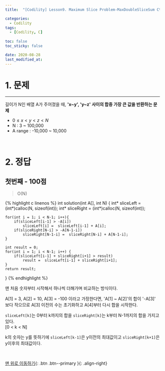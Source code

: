 ```yaml
---
title:  "[Codility] Lesson9. Maximum Slice Problem-MaxDoubleSliceSum C언어 풀이" 

categories:
  - Codility
tags:
  - [Codility, C]
 
toc: false
toc_sticky: false

date: 2020-08-28
last_modified_at:
---
```

# 1. 문제
---
길이가 N인 배열 A가 주어졌을 때, **'x~y', 'y~z' 사이의 합중 가장 큰 값을 반환하는 문제**   
- $0 \leq x<y<z<N$
- N : 3 ~ 100,000
- A range : -10,000 ~ 10,000

<br>

# 2. 정답
## 첫번째 - 100점
>O(N)

{% highlight c linenos %}
int solution(int A[], int N) {
    int* sliceLeft = (int*)calloc(N, sizeof(int));
    int* sliceRight = (int*)calloc(N, sizeof(int));
    
    for(int i = 1; i < N-1; i++){
        if(sliceLeft[i-1] > -A[i])
            sliceLeft[i] =  sliceLeft[i-1] + A[i];
        if(sliceRight[N-i] > -A[N-1-i])
            sliceRight[N-1-i] =  sliceRight[N-i] + A[N-1-i];
    }
    
    int result = 0;
    for(int i = 1; i < N-1; i++) {
        if(sliceLeft[i-1] + sliceRight[i+1] > result)
            result =  sliceLeft[i-1] + sliceRight[i+1];
    }
    return result;
}
{% endhighlight %}

맨 처음 숫자부터 시작해서 하나씩 더해가며 비교하는 방식이다.   

A[1] = 3, A[2] = 10, A[3] = -100 이라고 가정한다면, 'A[1] ~ A[2]'의 합이 '-A[3]' 보다 작으므로 A[3] 이전의 수는 초기화하고 A[4]부터 다시 합을 시작한다.   

`sliceLeft[k]`는 0부터 k까지의 합을 `sliceRight[k]`는 k부터 N-1까지의 합을 가지고 있다.   
[0 < k < N]   

k의 숫자는 y를 뜻하기에 `sliceLeft[k-1]`은 y이전의 최대값이고 `sliceRight[k+1]`은 y이후의 최대값이다.


<br>

[맨 위로 이동하기](#){: .btn .btn--primary }{: .align-right}